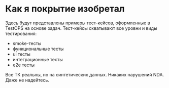 # Как я покрытие изобретал

Здесь будут представлены примеры тест-кейсов, оформленные в TestOPS на основе задач. 
Тест-кейсы охватывают все уровни и виды тестирования:
 - smoke-тесты
 - функциональные тесты
 - ui тесты
 - интеграционные тесты
 - e2e тесты

Все ТК реальны, но на синтетических данных. Никаких нарушений NDA. Даже не надейтесь.